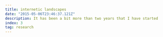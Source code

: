 ```yaml
---
title: internetic landscapes
date: "2015-05-06T23:46:37.121Z"
description: It has been a bit more than two years that I have started working very much within the constraints of the browser window - it's size, colors, loading times, the way it renders particular websites, the interfaces shared across similar informational outlets. This is a collection of images I have created while exploring tensions such as the informational overload, standardization of interfaces and reconceptualizing the Internet as a dimensional space.
index: 3
tag: research
---
```

